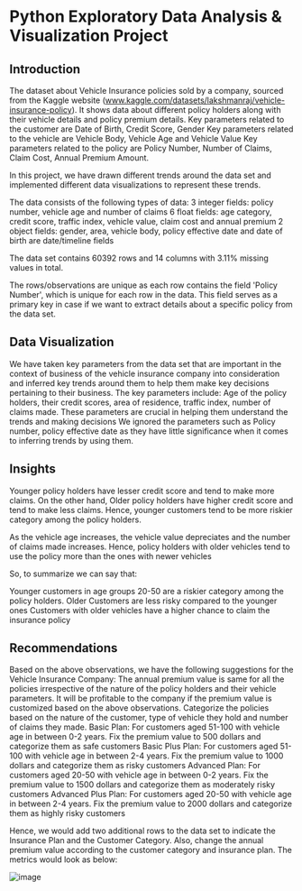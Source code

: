 # Python Exploratory Data Analysis & Visualization Project

## Introduction

The dataset about Vehicle Insurance policies sold by a company, sourced from the Kaggle website (www.kaggle.com/datasets/lakshmanraj/vehicle-insurance-policy). It shows data about different policy holders along with their vehicle details and policy premium details. Key parameters related to the customer are Date of Birth, Credit Score, Gender Key parameters related to the vehicle are Vehicle Body, Vehicle Age and Vehicle Value Key parameters related to the policy are Policy Number, Number of Claims, Claim Cost, Annual Premium Amount.

In this project, we have drawn different trends around the data set and implemented different data visualizations to represent these trends.

The data consists of the following types of data: 3 integer fields: policy number, vehicle age and number of claims 6 float fields: age category, credit score, traffic index, vehicle value, claim cost and annual premium 2 object fields: gender, area, vehicle body, policy effective date and date of birth are date/timeline fields

The data set contains 60392 rows and 14 columns with 3.11% missing values in total.

The rows/observations are unique as each row contains the field 'Policy Number', which is unique for each row in the data. This field serves as a primary key in case if we want to extract details about a specific policy from the data set.

## Data Visualization

We have taken key parameters from the data set that are important in the context of business of the vehicle insurance company into consideration and inferred key trends around them to help them make key decisions pertaining to their business. The key parameters include: Age of the policy holders, their credit scores, area of residence, traffic index, number of claims made. These parameters are crucial in helping them understand the trends and making decisions We ignored the parameters such as Policy number, policy effective date as they have little significance when it comes to inferring trends by using them.

## Insights

Younger policy holders have lesser credit score and tend to make more claims. On the other hand, Older policy holders have higher credit score and tend to make less claims. Hence, younger customers tend to be more riskier category among the policy holders.

As the vehicle age increases, the vehicle value depreciates and the number of claims made increases. Hence, policy holders with older vehicles tend to use the policy more than the ones with newer vehicles

So, to summarize we can say that:

Younger customers in age groups 20-50 are a riskier category among the policy holders.
Older Customers are less risky compared to the younger ones
Customers with older vehicles have a higher chance to claim the insurance policy

## Recommendations

Based on the above observations, we have the following suggestions for the Vehicle Insurance Company:
The annual premium value is same for all the policies irrespective of the nature of the policy holders and their vehicle parameters. It will be profitable to the company if the premium value is customized based on the above observations.
Categorize the policies based on the nature of the customer, type of vehicle they hold and number of claims they made.
Basic Plan: For customers aged 51-100 with vehicle age in between 0-2 years. Fix the premium value to 500 dollars and categorize them as safe customers
Basic Plus Plan: For customers aged 51-100 with vehicle age in between 2-4 years. Fix the premium value to 1000 dollars and categorize them as risky customers
Advanced Plan: For customers aged 20-50 with vehicle age in between 0-2 years. Fix the premium value to 1500 dollars and categorize them as moderately risky customers
Advanced Plus Plan: For customers aged 20-50 with vehicle age in between 2-4 years. Fix the premium value to 2000 dollars and categorize them as highly risky customers

Hence, we would add two additional rows to the data set to indicate the Insurance Plan and the Customer Category. Also, change the annual premium value according to the customer category and insurance plan. The metrics would look as below:

![image](https://user-images.githubusercontent.com/100491016/213258259-d48144f4-140e-4bbe-9a57-7526266ab784.png)
